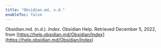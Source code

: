 ```yaml
---
title: "Obsidian.md, n.d."
enableToc: false
---
```


Obsidian.md. (n.d.). *Index*. Obsidian Help. Retrieved December 5, 2022, from [https://help.obsidian.md/Obsidian/Index](https://help.obsidian.md/Obsidian/Index)
